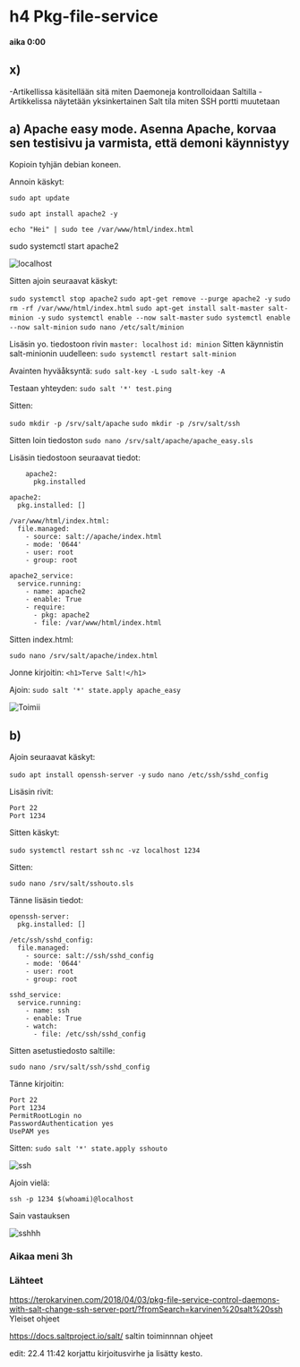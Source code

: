 # h4 Pkg-file-service

#### aika 0:00

## x)
-Artikellissa käsitellään sitä miten Daemoneja kontrolloidaan Saltilla
-Artikkelissa näytetään yksinkertainen Salt tila miten SSH portti muutetaan

## a) Apache easy mode. Asenna Apache, korvaa sen testisivu ja varmista, että demoni käynnistyy



Kopioin tyhjän debian koneen.

Annoin käskyt:

`sudo apt update`

`sudo apt install apache2 -y`

`echo "Hei" | sudo tee /var/www/html/index.html`

sudo systemctl start apache2

![localhost](https://github.com/Gerathh/palvelintenhallinta/blob/main/h41.png "localhost")

Sitten ajoin seuraavat käskyt:

`sudo systemctl stop apache2`
`sudo apt-get remove --purge apache2 -y`
`sudo rm -rf /var/www/html/index.html`
`sudo apt-get install salt-master salt-minion -y` 
`sudo systemctl enable --now salt-master`
`sudo systemctl enable --now salt-minion`
`sudo nano /etc/salt/minion`

Lisäsin yo. tiedostoon rivin
`master: localhost`
`id: minion`
Sitten käynnistin salt-minionin uudelleen:
`sudo systemctl restart salt-minion`

Avainten hyväåksyntä:
`sudo salt-key -L`
`sudo salt-key -A`

Testaan yhteyden:
`sudo salt '*' test.ping`

Sitten:

`sudo mkdir -p /srv/salt/apache`
`sudo mkdir -p /srv/salt/ssh`

Sitten loin tiedoston
`sudo nano /srv/salt/apache/apache_easy.sls`

Lisäsin tiedostoon seuraavat tiedot:
    
        apache2:
          pkg.installed
        
    apache2:
      pkg.installed: []
    
    /var/www/html/index.html:
      file.managed:
        - source: salt://apache/index.html
        - mode: '0644'
        - user: root
        - group: root
    
    apache2_service:
      service.running:
        - name: apache2
        - enable: True
        - require:
          - pkg: apache2
          - file: /var/www/html/index.html
        
    
Sitten index.html:

`sudo nano /srv/salt/apache/index.html`

Jonne kirjoitin:
`<h1>Terve Salt!</h1>`


Ajoin:
`sudo salt '*' state.apply apache_easy`

![Toimii](https://github.com/Gerathh/palvelintenhallinta/blob/main/42.png "Toimii")

## b)

Ajoin seuraavat käskyt:

`sudo apt install openssh-server -y`
`sudo nano /etc/ssh/sshd_config`

Lisäsin rivit:

    Port 22
    Port 1234
    

Sitten käskyt:

`sudo systemctl restart ssh`
`nc -vz localhost 1234`

Sitten:

`sudo nano /srv/salt/sshouto.sls`

Tänne lisäsin tiedot:

    openssh-server:
      pkg.installed: []
    
    /etc/ssh/sshd_config:
      file.managed:
        - source: salt://ssh/sshd_config
        - mode: '0644'
        - user: root
        - group: root
    
    sshd_service:
      service.running:
        - name: ssh
        - enable: True
        - watch:
          - file: /etc/ssh/sshd_config
    


Sitten asetustiedosto saltille:

`sudo nano /srv/salt/ssh/sshd_config`


Tänne kirjoitin:

    Port 22
    Port 1234
    PermitRootLogin no
    PasswordAuthentication yes
    UsePAM yes
    

Sitten:
`sudo salt '*' state.apply sshouto`

![ssh](https://github.com/Gerathh/palvelintenhallinta/blob/main/44.png "ssh")

Ajoin vielä:

`ssh -p 1234 $(whoami)@localhost`

Sain vastauksen 


![sshhh](https://github.com/Gerathh/palvelintenhallinta/blob/main/45.png "sshhh")

### Aikaa meni 3h   

### Lähteet

https://terokarvinen.com/2018/04/03/pkg-file-service-control-daemons-with-salt-change-ssh-server-port/?fromSearch=karvinen%20salt%20ssh   Yleiset ohjeet   

https://docs.saltproject.io/salt/  saltin toiminnnan ohjeet   


edit: 22.4 11:42 korjattu kirjoitusvirhe ja lisätty kesto.


